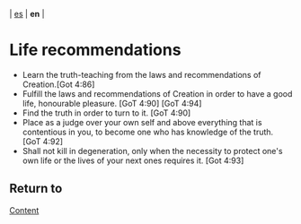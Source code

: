 | [es](../español/recomendaciones-sociales.md) | **en** |

# Life recommendations

- Learn the truth-teaching from the laws and recommendations of Creation.[Got 4:86]
- Fulfill the laws and recommendations of Creation in order to have a good life, honourable pleasure. [GoT 4:90] [GoT 4:94]
- Find the truth in order to turn to it. [GoT 4:90]
- Place as a judge over your own self and above everything that is contentious in you, to become one who has knowledge of the truth. [GoT 4:92]
- Shall not kill in degeneration, only when the necessity to protect one's own life or the lives of your next ones requires it. [Got 4:93] 

## Return to

[Content](./content.md)
